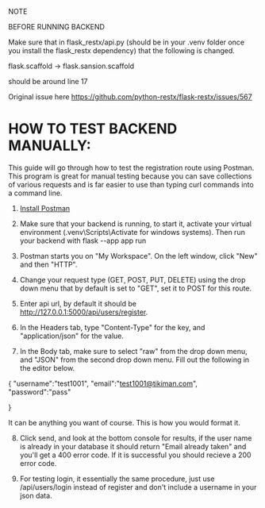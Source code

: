 NOTE

BEFORE RUNNING BACKEND

Make sure that in flask_restx/api.py (should be in your .venv folder once you install the flask_restx dependency) that the following is changed.

flask.scaffold -> flask.sansion.scaffold

should be around line 17

Original issue here
https://github.com/python-restx/flask-restx/issues/567

<h1>HOW TO TEST BACKEND MANUALLY: </h1>

This guide will go through how to test the registration route using Postman. This program is great for manual testing because you can save collections of various requests and is far easier to use than typing curl commands into a command line.

1. [Install Postman](https://www.postman.com/downloads/)

2. Make sure that your backend is running, to start it, activate your virtual environment (.venv\Scripts\Activate for windows systems). Then run your backend with flask --app app run

3. Postman starts you on "My Workspace". On the left window,
    click "New" and then "HTTP".

4. Change your request type (GET, POST, PUT, DELETE) using the drop down menu that by default is set to "GET", set it to POST for this route.

5. Enter api url, by default it should be http://127.0.0.1:5000/api/users/register.

6. In the Headers tab, type "Content-Type" for the key, and "application/json" for the value.

7. In the Body tab, make sure to select "raw" from the drop down menu, and "JSON" from the second drop down menu. Fill out the following in the editor below.

{
    "username":"test1001",
    "email":"test1001@tikiman.com",
    "password":"pass"

}

It can be anything you want of course. This is how you would format it.

8. Click send, and look at the bottom console for results, if the user name is already in your database it should return "Email already taken" and you'll get a 400 error code. If it is successful you should recieve a 200 error code.

9. For testing login, it essentially the same procedure, just use /api/users/login instead of register and don't include a username in your json data.
